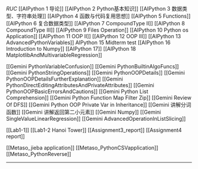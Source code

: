 *RUC*
[[AIPython 1 导论]]
[[AIPython 2 Python基本知识]]
[[AIPython 3 数据类型、字符串处理]]
[[AIPython 4 函数与代码复用思想]]
[[AIPython 5 Functions]]
[[AIPython 6 复合数据类型]]
[[AIPython 7 CompoundType II]]
[[AIPython 8 CompoundType III]]
[[AIPython 9 Files Operation]]
[[AIPython 10 Python os Application]]
[[AIPython 11 OOP II]]
[[AIPython 12 OOP III]]
[[AIPython 13 AdvancedPythonVariables]]
AIPython 15 Midterm test
[[AIPython 16 Introduction to Numpy]]
[[AIPython 17]]
[[AIPython 18 MatplotlibAndMultivariableRegression]]



[[Gemini PythonVariableConfusion]]
[[Gemini PythonBuiltinAlgoFuncs]]
[[Gemini PythonStringOperations]]
[[Gemini PythonOOPDetails]]
[[Gemini PythonOOPDetailsFurtherExplanation]]
[[Gemini PythonDirectEditingAttributesAndPrivateAttributes]]
[[Gemini PythonOOPBasicErrorsAndCautions]]
[[Gemini Python List Comprehension]]
[[Gemini Python Function Map Filter Zip]]
[[Gemini Review Of DFS]]
[[Gemini Python OOP Private Var in Inheritance]]
[[Gemini 讲解分词函数]]
[[Gemini 讲解返回第二小元素]]
[[Gemini Numpy]]
[[Gemini SingleValueLinearRegression]]
[[Gemini AdvancedOperationInListSlicing]]














[[Lab1-1]]
[[Lab1-2 Hanoi Tower]]
[[Assignment3_report]]
[[Assignment4 report]]


[[Metaso_jieba application]]
[[Metaso_PythonCSVapplication]]
[[Metaso_PythonReverse]]










---

